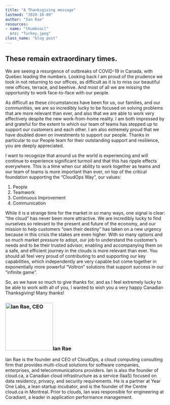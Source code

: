 ```yaml
---
title: "A Thanksgiving message"
lastmod: "2020-10-09"
author: "Ian Rae"
resources:
- name: "thumbnail"
  src: "Turkey.jpeg"
class_name: "blog post"
---
```


<h2>These remain extraordinary times.</h2>

<p>We are seeing a resurgence of outbreaks of COVID-19 in Canada, with Quebec leading the numbers. Looking back I am proud of the prudence we took in not returning to our offices, as difficult as it is to miss our beautiful new offices, terrace, and beehive. And most of all we are missing the opportunity to work face-to-face with our people.</p>

<p>As difficult as these circumstances have been for us, our families, and our communities, we are so incredibly lucky to be focused on solving problems that are more relevant than ever, and also that we are able to work very effectively despite the new work-from-home reality. I am both impressed by and grateful for the extent to which our team of teams has stepped up to support our customers and each other. I am also extremely proud that we have doubled down on investments to support our people. Thanks in particular to our People team for their outstanding support and resilience, you are deeply appreciated.</p>

<p>I want to recognize that around us the world is experiencing and will continue to experience significant turmoil and that this has ripple effects everywhere. This is a time when our ability to work together as teams and our team of teams is more important than ever, on top of the critical foundation supporting the “CloudOps Way”, our values:</p>

<ol>
  <li>People</li>
  <li>Teamwork</li>
  <li>Continuous Improvement</li>
  <li>Communication</li>
</ol>

<p>While it is a strange time for the market in so many ways, one signal is clear: “the cloud” has never been more attractive. We are incredibly lucky to find ourselves so relevant to the present and future of the economy, and our mission to help customers “own their destiny” has taken on a new urgency because in this crisis the stakes are even higher. With so many options and so much market pressure to adopt, our job to understand the customer’s needs and to be their trusted advisor, enabling and accompanying them on a safe, and efficient journey in the clouds is more relevant than ever. You should all feel very proud of contributing to and supporting our key capabilities, which independently are very capable but come together in exponentially more powerful “Voltron” solutions that support success in our “infinite game”.</p>

<p>So, as we have so much to give thanks for, and as I feel extremely lucky to be able to work with all of you, I wanted to wish you a very happy Canadian Thanksgiving! Many thanks!</p>

<h3><img class="alignleft" title="Ian Rae" src="/images/blog/post/irae_150x150.jpeg" alt="Ian Rae, CEO" width="150">Ian Rae</h3><p>Ian Rae is the founder and CEO of CloudOps, a cloud computing consulting firm that provides multi-cloud solutions for software companies, enterprises, and telecommunications providers. Ian is also the founder of cloud.ca, a Canadian cloud infrastructure as a service (IaaS) focused on data residency, privacy, and security requirements. He is a partner at Year One Labs, a lean startup incubator, and is the founder of the Centre cloud.ca in Montreal. Prior to clouds, Ian was responsible for engineering at Coradiant, a leader in application performance management.</p>